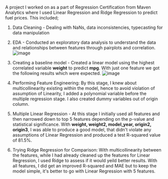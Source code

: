 A project I worked on as a part of Regression Certification from Maven Analytics where I used Linear Regression and Ridge Regression to predict fuel prices. 
This included;
1. Data Cleaning - Dealing with NaNs, data inconsistencies, typecasting for data manipulation
2. EDA - Conducted an exploratory data analysis to understand the data and relationships between features through pairplots and correlation.
   ![image](https://github.com/user-attachments/assets/25504eab-00c2-4b3d-bf78-d4890edc152f)

3. Creating a baseline model - Created a linear model using the highest correlated variable **weight** to predict **mpg**. With just one feature
   we got the following results which were expected.
   ![image](https://github.com/user-attachments/assets/bdb4de61-accf-41cf-b55b-4c934ebe3a9e)
4. Performing Feature Engineering: By this stage, I knew about multicollinearity existing within the model, hence to avoid violation of assumption of
   Linearity, I added a polynomial variable before the multiple regression stage. I also created dummy variables out of origin column. 
5. Multiple Linear Regression - At this stage I initially used all features and then narrowed down to top 5 features depending on the p-value and
   statistical significance. With **weight, weight2, model_year, origin2, origin3**, I was able to produce a good model, that didn't violate any assumptions
   of Linear Regression and produced a test R-squared value of 81.5%.
6. Trying Ridge Regression for Comparison: With multicollinearity between the features, while I had already cleaned up the features for Linear Regression,
   I used Ridge to assess if it would yeild better results. With all features, I did get an improved R-squared and MAE but to keep the model simple, it's better
   to go with Linear Regression with 5 features. 
   
